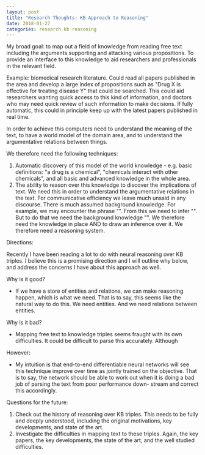 ```yaml
---
layout: post
title: "Research Thoughts: KB Approach to Reasoning"
date: 2018-01-27
categories: research kb reasoning
---
```


My broad goal: to map out a field of knowledge from reading free text
including the arguments supporting and attacking various propositions.
To provide an interface to this knowledge to aid researchers and
professionals in the relevant field.

Example: biomedical research literature. Could read all papers published
in the area and develop a large index of propositions such as "Drug X
is effective for treating disease Y" that could be searched. This could aid
researchers wanting quick access to this kind of information, and doctors
who may need quick review of such information to make decisions. If
fully automatic, this could in principle keep up with the latest papers
published in real time.

In order to achieve this computers need to understand the meaning of the
text, to have a world model of the domain area, and to understand the
argumentative relations between things.

We therefore need the following techniques:
1) Automatic discovery of this model of the world knowledge - e.g.
   basic definitions: "a drug is a chemical", "chemicals interact with
   other chemicals", and all basic and advanced knowledge in the whole
   area.
2) The ability to reason over this knowledge to discover the implications
   of text. We need this in order to understand the argumentative relations
   in the text. For communicative efficiency we leave much unsaid in any
   discourse. There is much assumed background knowledge. For example,
   we may encounter the phrase "". From this we need to infer "". But to
   do that we need the background knowledge "". We therefore need the
   knowledge in place AND to draw an inference over it. We therefore
   need a reasoning system.

Directions:

Recently I have been reading a lot to do with neural reasoning over KB
triples. I believe this is a promising direction and I will outline why
below, and address the concerns I have about this approach as well.

Why is it good?
- If we have a store of entities and relations, we can make reasoning
  happen, which is what we need. That is to say, this seems like the
  natural way to do this. We need entities. And we need relations
  between entities.

Why is it bad?
- Mapping free text to knowledge triples seems fraught with its own
  difficulties. It could be difficult to parse this accurately. Although

However:
- My intuition is that end-to-end differentiable neural networks will
  see this technique improve over time as jointly trained on the
  objective. That is to say, the network should be able to work out when
  it is doing a bad job of parsing the text from poor performance down-
  stream and correct this accordingly.

Questions for the future:
1) Check out the history of reasoning over KB triples. This needs to be
   fully and deeply understood, including the original motivations, key
   developments, and state of the art.
2) Investigate the difficulties in mapping text to these triples. Again,
   the key papers, the key developments, the state of the art, and the
   well studied difficulties.



